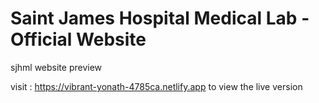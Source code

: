 # Saint James Hospital Medical Lab - Official Website
sjhml website preview

visit :
https://vibrant-yonath-4785ca.netlify.app
to view the live version
